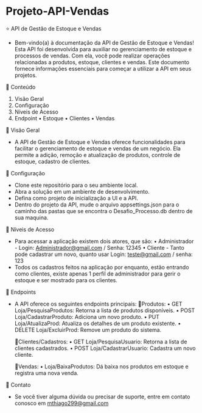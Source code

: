 # Projeto-API-Vendas

⭐ API de Gestão de Estoque e Vendas
- Bem-vindo(a) à documentação da API de Gestão de Estoque e Vendas! Esta API foi desenvolvida para auxiliar no gerenciamento de estoque e processos de vendas. Com ela, você pode realizar operações relacionadas a produtos, estoque, clientes e vendas. Este documento fornece informações essenciais para começar a utilizar a API em seus projetos.

🔷 Conteúdo
1. Visão Geral
2. Configuração
3. Níveis de Acesso
4. Endpoint
   • Estoque
   • Clientes
   • Vendas
   
🔷 Visão Geral
- A API de Gestão de Estoque e Vendas oferece funcionalidades para facilitar o gerenciamento de estoque e vendas de um negócio. Ela permite a adição, remoção e atualização de produtos, controle de estoque, cadastro de clientes.

🔷 Configuração
- Clone este repositório para o seu ambiente local.
- Abra a solução em um ambiente de desenvolvimento.
- Defina como projeto de inicialização a UI e a API.
- Dentro do projeto da API, mude o arquivo appsettings.json para o caminho das pastas que se encontra o Desafio_Processo.db dentro de sua maquina.

🔷 Níveis de Acesso
- Para acessar a aplicação existem dois atores, que são:
   • Administrador - Login: Administrador@gmail.com / Senha: 12345
   • Cliente - Tanto pode cadastrar um novo, quanto usar Login: teste@gmail.com / senha: 123
- Todos os cadastros feitos na aplicação por enquanto, estão entrando como clientes, existe apenas 1 perfil de administrador para gerir o estoque e ser mostrado para os clientes.

🔷 Endpoints
- A API oferece os seguintes endpoints principais:
  🔘Produtos:
  • GET Loja/PesquisaProdutos: Retorna a lista de produtos disponíveis.
  • POST Loja/CadastrarProduto: Adiciona um novo produto.
  • PUT Loja/AtualizaProd: Atualiza os detalhes de um produto existente.
  • DELETE Loja/ExcluirProd: Remove um produto do sistema.
  
  🔘Clientes/Cadastros:
  • GET Loja/PesquisaUsuario: Retorna a lista de clientes cadastrados.
  • POST Loja/CadastrarUsuario: Cadastra um novo cliente.
  
  🔘Vendas:
  • Loja/BaixaProdutos: Dá baixa nos produtos em estoque e registra uma nova venda.

🔷 Contato
- Se você tiver alguma dúvida ou precisar de suporte, entre em contato conosco em mthiago299@gmail.com

